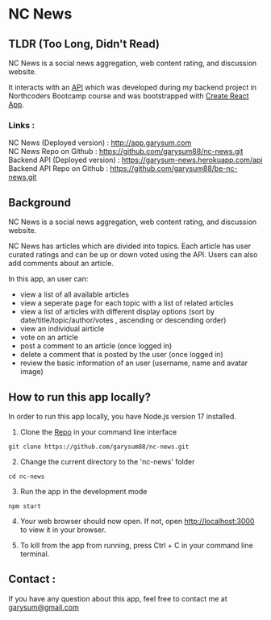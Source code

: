 # NC News 


## TLDR (Too Long, Didn't Read)

NC News is a social news aggregation, web content rating, and discussion website.

It interacts with an [API](https://garysum-news.herokuapp.com/api) which was developed during my backend project in Northcoders Bootcamp course and was bootstrapped with [Create React App](https://github.com/facebook/create-react-app).

### Links :
  NC News (Deployed version) : http://app.garysum.com   
  NC News Repo on Github : https://github.com/garysum88/nc-news.git  
  Backend API (Deployed version) : https://garysum-news.herokuapp.com/api  
  Backend API Repo on Github : https://github.com/garysum88/be-nc-news.git  


 
## Background

NC News is a social news aggregation, web content rating, and discussion website.

NC News has articles which are divided into topics. Each article has user curated ratings and can be up or down voted using the API. Users can also add comments about an article.

In this app, an user can:
- view a list of all available articles
- view a seperate page for each topic with a list of related articles
- view a list of articles with different display options (sort by date/title/topic/author/votes , ascending or descending order)
- view an individual airticle
- vote on an article
- post a comment to an article (once logged in) 
- delete a comment that is posted by the user (once logged in) 
- review the basic information of an user (username, name and avatar image)  



## How to run this app locally?
In order to run this app locally, you have Node.js version 17 installed.

1. Clone the [Repo](https://github.com/garysum88/nc-news.git) in your command line interface

```
git clone https://github.com/garysum88/nc-news.git
```

2. Change the current directory to the 'nc-news' folder

```
cd nc-news
```

3. Run the app in the development mode
```
npm start
```

4. Your web browser should now open. If not, open [http://localhost:3000](http://localhost:3000) to view it in your browser.

5. To kill from the app from running, press Ctrl + C in your command line terminal.


## Contact :
  If you have any question about this app, feel free to contact me at garysum@gmail.com
